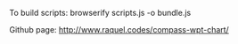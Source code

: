 To build scripts:
  browserify scripts.js -o bundle.js

Github page:
  http://www.raquel.codes/compass-wpt-chart/
